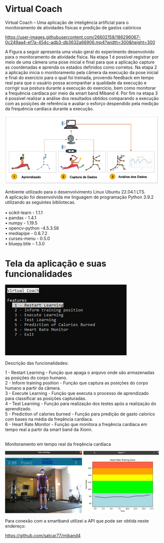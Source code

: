 # Virtual Coach

Virtual Coach – Uma aplicação de inteligência artificial para o monitoramento de atividades físicas e predição de gastos calóricos

https://user-images.githubusercontent.com/26602158/186296067-0c249aa4-ef7a-454c-adb3-db3632a66906.mp4?width=300&height=300

A Figura a seguir apresenta uma visão geral do experimento desenvolvido para o monitoramento de atividade física. Na etapa 1 é possível registrar por meio de uma câmera uma pose inicial e final para que a aplicação capture as coordenadas e aprenda os estados definidos como corretos. Na etapa 2 a aplicação inicia o monitoramento pela câmera da execução da pose inicial e final do exercício para o qual foi treinada, provendo feedback em tempo real para que o usuário possa acompanhar a qualidade da execução e corrigir sua postura durante a execução do exercício, bem como monitorar a frequência cardíaca por meio da smart band Miband 4. Por fim na etapa 3 é possível realizar a análise dos resultados obtidos comparando a execução com as posições de referência e avaliar o esforço despendido pela medição da frequência cardíaca durante a execução.

<img src="https://github.com/trgrocha/VirtualCoach/blob/main/imagens/overview.png"/>

Ambiente utilizado para o desenvolvimento Linux Ubuntu 22.04.1 LTS.<br>
A aplicação foi desenvolvida me linguagem de programação Python 3.9.2 utilizando as seguintes bibliotecas. <br>
<br>
• scikit-learn - 1.1.1<br>
• pandas - 1.4.1<br>
• numpy - 1.19.5<br>
• opencv-python -4.5.3.56<br>
• mediapipe - 0.8.7.2<br>
• curses-menu - 0.5.0<br>
• bluepy.btle – 1.3.0<br>

<h1>Tela da aplicação e suas funcionalidades</h1>

<img src="https://github.com/trgrocha/VirtualCoach/blob/main/imagens/menu.png"/>

Descrição das funcionalidades: <br>

1 - Restart Learning - Função que apaga o arquivo onde são armazenadas as posições do corpo humano.<br>
2 - Inform training position - Função que captura as posições do corpo humano a partir da câmera.<br>
3 - Execute Learning - Função que executa o processo de aprendizado para classificar as posições capturadas.<br>
4 - Test Learning - Função para realização dos testes após a realização do aprendizado.<br>
5 - Prediction of calories burned - Função para predição de gasto calorico com bases na média da freqência cardíaca.<br>
6 - Heart Rate Monitor - Função que monitora a freqência cardíaca em tempo real a partir da smart band da Xiomi.<br>
<br>

Monitoramento em tempo real da freqência cardíaca

<img src="https://github.com/trgrocha/VirtualCoach/blob/main/imagens/monitor.jpg"/>

Para conexão com a smartband utilizei a API que pode ser obtida neste endereço:

https://github.com/satcar77/miband4



